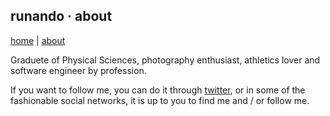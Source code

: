 ## runando · about
[home](https://runando.github.io/web/) | [about](https://runando.github.io/web/about/)

Graduete of Physical Sciences, photography enthusiast, athletics lover and software engineer by profession.

If you want to follow me, you can do it through [twitter](https://twitter.com/runando), or in some of the fashionable social networks, it is up to you to find me and / or follow me.
